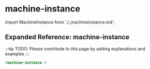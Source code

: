 # machine-instance

import MachineInstance from './_machineinstance.md';

<MachineInstance />

## Expanded Reference: machine-instance

:::tip
TODO: Please contribute to this page by adding explanations and examples
:::

```lisp
(machine-instance )
```
